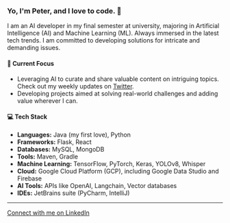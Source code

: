 ### Yo, I'm Peter, and I love to code. 🚀
I am an AI developer in my final semester at university, majoring in Artificial Intelligence (AI) and Machine Learning (ML). 
Always immersed in the latest tech trends. 
I am committed to developing solutions for intricate and demanding issues.

#### 🎯 Current Focus
- Leveraging AI to curate and share valuable content on intriguing topics. Check out my weekly updates on [Twitter](https://twitter.com/peterpreketes).
- Developing projects aimed at solving real-world challenges and adding value wherever I can.

#### 💻 Tech Stack
- **Languages:** Java (my first love), Python
- **Frameworks:** Flask, React
- **Databases:** MySQL, MongoDB
- **Tools:** Maven, Gradle
- **Machine Learning:** TensorFlow, PyTorch, Keras, YOLOv8, Whisper
- **Cloud:** Google Cloud Platform (GCP), including Google Data Studio and Firebase
- **AI Tools:** APIs like OpenAI, Langchain, Vector databases
- **IDEs:** JetBrains suite (PyCharm, IntelliJ)

---

[Connect with me on LinkedIn](https://www.linkedin.com/in/peter-p-ab6b3b208/)

